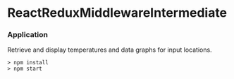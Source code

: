 # ReactReduxMiddlewareIntermediate


### Application

Retrieve and display temperatures and data graphs for input locations.


```
> npm install
> npm start
```
